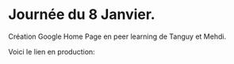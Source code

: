# Journée  du  8 Janvier.

Création Google Home Page en peer learning de Tanguy et Mehdi.

Voici le lien en production: 

